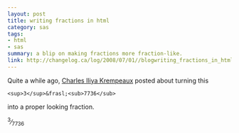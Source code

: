 ```yaml
---
layout: post
title: writing fractions in html
category: sas
tags:
- html
- sas
summary: a blip on making fractions more fraction-like.
link: http://changelog.ca/log/2008/07/01//blogwriting_fractions_in_html
---
```


Quite a while ago, [Charles Iliya Krempeaux](http://changelog.ca/) posted about turning this

```
<sup>3</sup>&frasl;<sub>7736</sub>
```

into a proper looking fraction.

<sup>3</sup>&frasl;<sub>7736</sub>

<!--more-->
